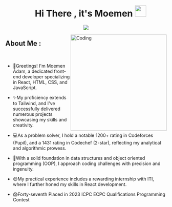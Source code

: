 <h1 align="center">&emsp;Hi There , it's Moemen <img width="35" src="https://c.tenor.com/nebZyl8oN7IAAAAi/wave-hello.gif"></h1>
<p align="center">
  <a href="https://github.com/DenverCoder1/readme-typing-svg"><img src="https://readme-typing-svg.herokuapp.com?font=Fira+Code&duration=1000&pause=1000&size=25&center=true&vCenter=true&width=600&height=100&lines=Probelm+Solver;Front+End+Web+Developer;Computer+Science+Graduate;"></a>
</p>
<img align="right" alt="Coding" width="300" src="https://i.pinimg.com/originals/e4/26/70/e426702edf874b181aced1e2fa5c6cde.gif">




<!-- ## <picture><img align="center" src="https://c.tenor.com/y2JXkY1pXkwAAAAS/cat-computer.gif" height="60" width="60" /></picture>  Abouth Me : -->
## About Me :
<br>

- 💖Greetings! I'm Moemen Adam, a dedicated front-end developer specializing in React, HTML, CSS, and JavaScript.

- ✨My proficiency extends to Tailwind, and I've successfully delivered numerous projects showcasing my skills and creativity.

- 💻As a problem solver, I hold a notable 1200+ rating in Codeforces (Pupil), and a 1431 rating in Codechef (2-star), reflecting my analytical and algorithmic prowess.

- 💯With a solid foundation in data structures and object oriented programming (OOP), I approach coding challenges with precision and ingenuity.

- 😊My practical experience includes a rewarding internship with ITI, where I further honed my skills in React development.

- 😱Forty-seventh Placed in 2023 ICPC ECPC Qualifications Programming Contest
  
<br>

